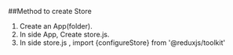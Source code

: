 ##Method to create Store
1. Create an App(folder).
2. In side App, Create store.js.
3. In side store.js , import {configureStore} from '@reduxjs/toolkit'
